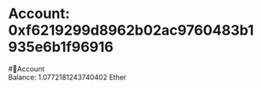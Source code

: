 
Account: 0xf6219299d8962b02ac9760483b1935e6b1f96916
===================================================
  
#📜Account  
Balance: 1.0772181243740402 Ether